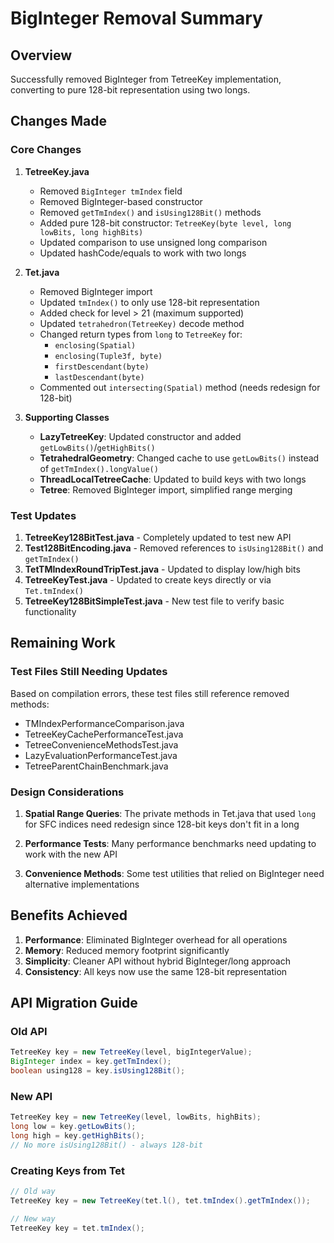# BigInteger Removal Summary

## Overview
Successfully removed BigInteger from TetreeKey implementation, converting to pure 128-bit representation using two longs.

## Changes Made

### Core Changes

1. **TetreeKey.java**
   - Removed `BigInteger tmIndex` field
   - Removed BigInteger-based constructor
   - Removed `getTmIndex()` and `isUsing128Bit()` methods  
   - Added pure 128-bit constructor: `TetreeKey(byte level, long lowBits, long highBits)`
   - Updated comparison to use unsigned long comparison
   - Updated hashCode/equals to work with two longs

2. **Tet.java**
   - Removed BigInteger import
   - Updated `tmIndex()` to only use 128-bit representation
   - Added check for level > 21 (maximum supported)
   - Updated `tetrahedron(TetreeKey)` decode method
   - Changed return types from `long` to `TetreeKey` for:
     - `enclosing(Spatial)`
     - `enclosing(Tuple3f, byte)`
     - `firstDescendant(byte)`
     - `lastDescendant(byte)`
   - Commented out `intersecting(Spatial)` method (needs redesign for 128-bit)

3. **Supporting Classes**
   - **LazyTetreeKey**: Updated constructor and added `getLowBits()`/`getHighBits()`
   - **TetrahedralGeometry**: Changed cache to use `getLowBits()` instead of `getTmIndex().longValue()`
   - **ThreadLocalTetreeCache**: Updated to build keys with two longs
   - **Tetree**: Removed BigInteger import, simplified range merging

### Test Updates

1. **TetreeKey128BitTest.java** - Completely updated to test new API
2. **Test128BitEncoding.java** - Removed references to `isUsing128Bit()` and `getTmIndex()`
3. **TetTMIndexRoundTripTest.java** - Updated to display low/high bits
4. **TetreeKeyTest.java** - Updated to create keys directly or via `Tet.tmIndex()`
5. **TetreeKey128BitSimpleTest.java** - New test file to verify basic functionality

## Remaining Work

### Test Files Still Needing Updates
Based on compilation errors, these test files still reference removed methods:
- TMIndexPerformanceComparison.java
- TetreeKeyCachePerformanceTest.java
- TetreeConvenienceMethodsTest.java
- LazyEvaluationPerformanceTest.java
- TetreeParentChainBenchmark.java

### Design Considerations

1. **Spatial Range Queries**: The private methods in Tet.java that used `long` for SFC indices need redesign since 128-bit keys don't fit in a long

2. **Performance Tests**: Many performance benchmarks need updating to work with the new API

3. **Convenience Methods**: Some test utilities that relied on BigInteger need alternative implementations

## Benefits Achieved

1. **Performance**: Eliminated BigInteger overhead for all operations
2. **Memory**: Reduced memory footprint significantly
3. **Simplicity**: Cleaner API without hybrid BigInteger/long approach
4. **Consistency**: All keys now use the same 128-bit representation

## API Migration Guide

### Old API
```java
TetreeKey key = new TetreeKey(level, bigIntegerValue);
BigInteger index = key.getTmIndex();
boolean using128 = key.isUsing128Bit();
```

### New API
```java
TetreeKey key = new TetreeKey(level, lowBits, highBits);
long low = key.getLowBits();
long high = key.getHighBits();
// No more isUsing128Bit() - always 128-bit
```

### Creating Keys from Tet
```java
// Old way
TetreeKey key = new TetreeKey(tet.l(), tet.tmIndex().getTmIndex());

// New way  
TetreeKey key = tet.tmIndex();
```